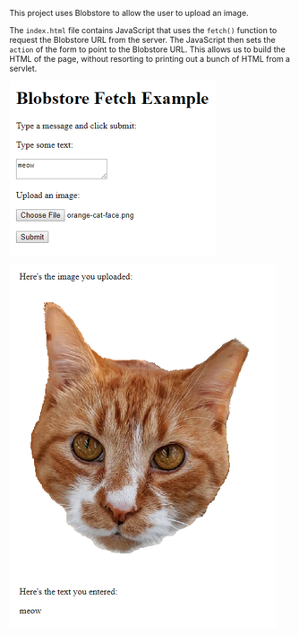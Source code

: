 This project uses Blobstore to allow the user to upload an image.

The `index.html` file contains JavaScript that uses the `fetch()` function to
request the Blobstore URL from the server. The JavaScript then sets the `action`
of the form to point to the Blobstore URL. This allows us to build the HTML of
the page, without resorting to printing out a bunch of HTML from a servlet.

![form](screenshot-1.png)

![uploaded image](screenshot-2.png)
